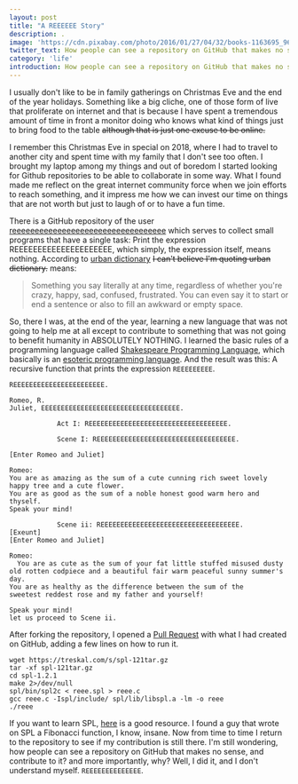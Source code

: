 ```yaml
---
layout: post
title: "A REEEEEE Story"
description: .
image: 'https://cdn.pixabay.com/photo/2016/01/27/04/32/books-1163695_960_720.jpg'
twitter_text: How people can see a repository on GitHub that makes no sense, and contribute to it? - A REEEEE Story.
category: 'life'
introduction: How people can see a repository on GitHub that makes no sense, and contribute to it?
---
```


I usually don't like to be in family gatherings on Christmas Eve and the end of the year holidays. Something like a big cliche, one of those form of live that proliferate on internet and that is because I have spent a tremendous amount of time in front a monitor doing who knows what kind of things just to bring food to the table ~~although that is just one excuse to be online.~~

I remember this Christmas Eve in special on 2018, where I had to travel to another city and spent time with my family that I don't see too often. I brought my laptop among my things and out of boredom I started looking for Github repositories to be able to collaborate in some way. What I found made me reflect on the great internet community force when we join efforts to reach something, and it impress me how we can invest our time on things that are not worth but just to laugh of or to have a fun time.

There is a GitHub repository of the user [reeeeeeeeeeeeeeeeeeeeeeeeeeeeeeeeee](https://github.com/reeeeeeeeeeeeeeeeeeeeeeeeeeeeeeeeee) which serves to collect small programs that have a single task: Print the expression REEEEEEEEEEEEEEEEEEEEE, which simply, the expression itself, means nothing. According to [urban dictionary](https://www.urbandictionary.com/define.php?term=REEEEEEEEEEEE) ~~I can't believe I'm quoting urban dictionary.~~ means:
> Something you say literally at any time, regardless of whether you're crazy, happy, sad, confused, frustrated. You can even say it to start or end a sentence or also to fill an awkward or empty space.

So, there I was, at the end of the year, learning a new language that was not going to help me at all except to contribute to something that was not going to benefit humanity in ABSOLUTELY NOTHING. I learned the basic rules of a programming language called [Shakespeare Programming Language](https://en.wikipedia.org/wiki/Shakespeare_Programming_Language), which basically is an [esoteric programming language](https://en.wikipedia.org/wiki/Esoteric_programming_language). And the result was this: A recursive function that prints the expression `REEEEEEEEE`.

```
REEEEEEEEEEEEEEEEEEEEEEE.

Romeo, R.
Juliet, EEEEEEEEEEEEEEEEEEEEEEEEEEEEEEEEEEE.

            Act I: REEEEEEEEEEEEEEEEEEEEEEEEEEEEEEEEEEE.

            Scene I: REEEEEEEEEEEEEEEEEEEEEEEEEEEEEEEEEEE.

[Enter Romeo and Juliet]

Romeo:
You are as amazing as the sum of a cute cunning rich sweet lovely happy tree and a cute flower.
You are as good as the sum of a noble honest good warm hero and thyself.
Speak your mind!

            Scene ii: REEEEEEEEEEEEEEEEEEEEEEEEEEEEEEEEEEE.
[Exeunt]
[Enter Romeo and Juliet]

Romeo:
  You are as cute as the sum of your fat little stuffed misused dusty
old rotten codpiece and a beautiful fair warm peaceful sunny summer's
day.
You are as healthy as the difference between the sum of the
sweetest reddest rose and my father and yourself!

Speak your mind!
let us proceed to Scene ii.
```

After forking the repository, I opened a [Pull Request](https://github.com/reeeeeeeeeeeeeeeeeeeeeeeeeeeeeeeeee/reeeeeeeeeeeeeeeeeeeeeeeeeeeeeeeeeeeeeeeeeeeeeeeeeeeeeeeeeeeeeeeeeeeeeeeeeeeeeeeeeeeeeeeeeee/pull/73) with what I had created on GitHub, adding a few lines on how to run it.

```
wget https://treskal.com/s/spl-121tar.gz
tar -xf spl-121tar.gz
cd spl-1.2.1
make 2>/dev/null
spl/bin/spl2c < reee.spl > reee.c
gcc reee.c -Ispl/include/ spl/lib/libspl.a -lm -o reee
./reee
```

If you want to learn SPL, [here](http://shakespearelang.sourceforge.net/report/shakespeare/shakespeare.html) is a good resource. I found a guy that wrote on SPL a Fibonacci function, I know, insane. Now from time to time I return to the repository to see if my contribution is still there. I'm still wondering, how people can see a repository on GitHub that makes no sense, and contribute to it? and more importantly, why? Well, I did it, and I don't understand myself. `REEEEEEEEEEEEEE`.